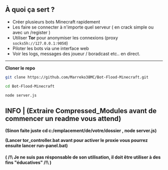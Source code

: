 ## À quoi ça sert ?

- Créer plusieurs bots Minecraft rapidement
- Les faire se connecter à n'importe quel serveur ( en crack simple ou avec un /register )
- Utiliser **Tor** pour anonymiser les connexions (proxy `socks5h://127.0.0.1:9050`)
- Piloter les bots via une interface web
- Voir les logs, messages des joueur / boradcast etc.. en direct.

---

**Cloner le repo**

```bash
git clone https://github.com/Marreko38MC/Bot-Flood-Minecraft.git

cd Bot-Flood-Minecraft

node server.js
```

## INFO | (Extraire Compressed_Modules avant de commencer un readme vous attend)


**(Sinon faite juste cd c:/emplacement/de/votre/dossier , node server.js)**

**(Lancer tor_controller.bat avant pour activer le proxie vous pourrez ensuite lancer run-panel.bat)**


#### ( /!\ Je ne suis pas résponsable de son utilisation, il doit être utiliser à des fins "éducatives" /!\ )
